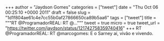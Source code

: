 
+++
author = "Jaydson Gomes"
categories = ["tweet"]
date = "Thu Oct 06 00:25:10 +0000 2011"
draft = false
slug = "1d1f804ae61c4e7cc55b0af27866650ca89b5aa6"
tags = ["tweet"]
title = """RT @ProgramadorREAL: RT @..."""
tweet = true
micro = true
tweet_url = "https://twitter.com/jaydson/status/121742758359740416"
+++
RT @ProgramadorREAL: RT @marcogomes: E o Sarney aí, vivão e vivendo.
